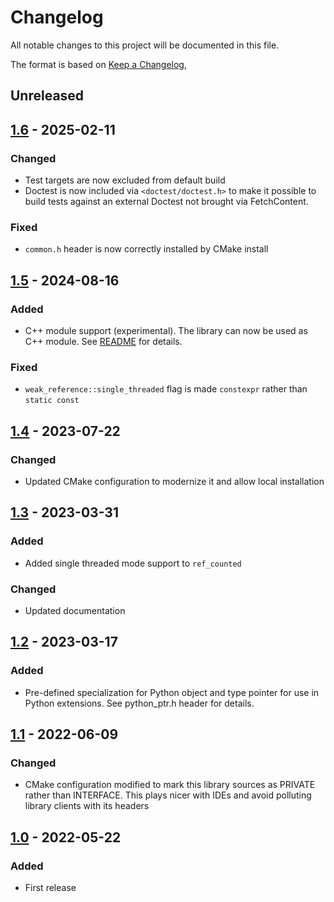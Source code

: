 # Changelog
All notable changes to this project will be documented in this file.

The format is based on [Keep a Changelog](https://keepachangelog.com/en/1.0.0/),

## Unreleased

## [1.6] - 2025-02-11

### Changed
- Test targets are now excluded from default build
- Doctest is now included via `<doctest/doctest.h>` to make it possible to build 
  tests against an external Doctest not brought via FetchContent. 

### Fixed
- `common.h` header is now correctly installed by CMake install

## [1.5] - 2024-08-16

### Added
- C++ module support (experimental). The library can now be used as C++ module. See [README](https://github.com/gershnik/intrusive_shared_ptr/) for details.

### Fixed
- `weak_reference::single_threaded` flag is made `constexpr` rather than `static const`

## [1.4] - 2023-07-22

### Changed
- Updated CMake configuration to modernize it and allow local installation

## [1.3] - 2023-03-31

### Added
- Added single threaded mode support to `ref_counted`

### Changed
- Updated documentation

## [1.2] - 2023-03-17

### Added
- Pre-defined specialization for Python object and type pointer for use in Python extensions. See python_ptr.h header for details.


## [1.1] - 2022-06-09

### Changed
- CMake configuration modified to mark this library sources as PRIVATE rather than INTERFACE. This plays nicer with IDEs and avoid polluting library clients with its headers

## [1.0] - 2022-05-22

### Added
- First release

[1.0]: https://github.com/gershnik/intrusive_shared_ptr/releases/v1.0
[1.1]: https://github.com/gershnik/intrusive_shared_ptr/releases/v1.1
[1.2]: https://github.com/gershnik/intrusive_shared_ptr/releases/v1.2
[1.3]: https://github.com/gershnik/intrusive_shared_ptr/releases/v1.3
[1.4]: https://github.com/gershnik/intrusive_shared_ptr/releases/v1.4
[1.5]: https://github.com/gershnik/intrusive_shared_ptr/releases/v1.5
[1.6]: https://github.com/gershnik/intrusive_shared_ptr/releases/v1.6
